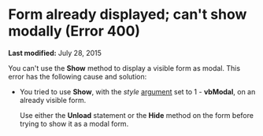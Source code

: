 
# Form already displayed; can't show modally (Error 400)

 **Last modified:** July 28, 2015

You can't use the  **Show** method to display a visible form as modal. This error has the following cause and solution:




- You tried to use  **Show**, with the  _style_ [argument](b8bdf64f-5920-1ae9-16d0-b26d09524a30.md) set to 1 - **vbModal**, on an already visible form.
    
    Use either the  **Unload** statement or the **Hide** method on the form before trying to show it as a modal form.
    

